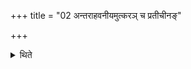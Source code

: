 +++
title = "02 अन्तराहवनीयमुत्करञ् च प्रतीचीनङ्"

+++

<details><summary>थिते</summary>

2. Whle going between the Āhavanīya (-fire) to the Utkara (rubbish-heap), he mutters either kaṁ prapadye... (ŚānkhāŚS I.4.5.) or satyaṁ prapadye... (TB III.5.1.ff). 
</details>
